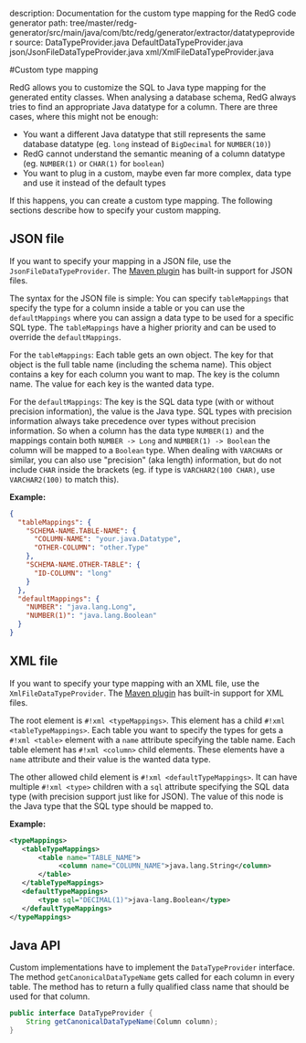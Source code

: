 description: Documentation for the custom type mapping for the RedG code generator
path: tree/master/redg-generator/src/main/java/com/btc/redg/generator/extractor/datatypeprovider
source: DataTypeProvider.java
        DefaultDataTypeProvider.java
        json/JsonFileDataTypeProvider.java
        xml/XmlFileDataTypeProvider.java

#Custom type mapping

RedG allows you to customize the SQL to Java type mapping for the generated entity classes.
When analysing a database schema, RedG always tries to find an appropriate Java datatype for a column. 
There are three cases, where this might not be enough:

 - You want a different Java datatype that still represents the same database datatype (eg. `long` instead of `BigDecimal` for `NUMBER(10)`)
 - RedG cannot understand the semantic meaning of a column datatype (eg. `NUMBER(1)` or `CHAR(1)` for `boolean`)
 - You want to plug in a custom, maybe even far more complex, data type and use it instead of the default types

If this happens, you can create a custom type mapping. The following sections describe how to specify your custom mapping.

## JSON file

If you want to specify your mapping in a JSON file, use the `JsonFileDataTypeProvider`. The 
[Maven plugin](../../integration/maven_plugin.md) has built-in support for JSON files.

The syntax for the JSON file is simple: You can specify `tableMappings` that specify the type for a column inside a table
or you can use the `defaultMappings` where you can assign a data type to be used for a specific SQL type. The `tableMappings` have a higher priority and can be 
used to override the `defaultMappings`.
 
For the `tableMappings`: Each table gets an own object. The key for that object is the full table name 
(including the schema name). This object contains a key for each column you want to map. The key is the column name. 
The value for each key is the wanted data type.

For the `defaultMappings`: The key is the SQL data type (with or without precision information), the value is the Java type. SQL types with precision information
always take precedence over types without precision information. So when a column has the data type `NUMBER(1)` and the mappings contain both `NUMBER -> Long` and
`NUMBER(1) -> Boolean` the column will be mapped to a `Boolean` type. When dealing with `VARCHAR`s or similar, you can also use "precision" (aka length) information,
but do not include `CHAR` inside the brackets (eg. if type is `VARCHAR2(100 CHAR)`, use `VARCHAR2(100)` to match this).

**Example:**
````json
{
  "tableMappings": {
    "SCHEMA-NAME.TABLE-NAME": {
      "COLUMN-NAME": "your.java.Datatype",
      "OTHER-COLUMN": "other.Type"
    },
    "SCHEMA-NAME.OTHER-TABLE": {
      "ID-COLUMN": "long"
    }
  },
  "defaultMappings": {
    "NUMBER": "java.lang.Long",
    "NUMBER(1)": "java.lang.Boolean"
  }
}
````

## XML file

If you want to specify your type mapping with an XML file, use the `XmlFileDataTypeProvider`. The 
[Maven plugin](../../integration/maven_plugin.md) has built-in support for XML files. 

The root element is `#!xml <typeMappings>`. This element has a child `#!xml <tableTypeMappings>`. Each table you want to
specify the types for gets a `#!xml <table>` element with a `name` attribute specifying the table name. 
Each table element has `#!xml <column>` child elements. These elements have a `name` attribute and their value is
the wanted data type.

The other allowed child element is `#!xml <defaultTypeMappings>`. It can have multiple `#!xml <type>` children with a `sql` attribute specifying the SQL data 
type (with precision support just like for JSON). The value of this node is the Java type that the SQL type should be mapped to.

**Example:**
````xml
<typeMappings>
   <tableTypeMappings>
       <table name="TABLE_NAME">
            <column name="COLUMN_NAME">java.lang.String</column>
       </table>
   </tableTypeMappings>
   <defaultTypeMappings>
       <type sql="DECIMAL(1)">java-lang.Boolean</type>
   </defaultTypeMappings>
</typeMappings>
````

## Java API
Custom implementations have to implement the `DataTypeProvider` interface. The method `getCanonicalDataTypeName` gets
called for each column in every table. The method has to return a fully qualified class name that should be used for
that column.

````java
public interface DataTypeProvider {
    String getCanonicalDataTypeName(Column column);
}
````